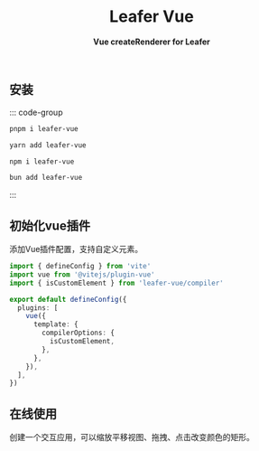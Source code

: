 <p align="center">
  <!-- <img class="h-150px" src="/logo.svg" /> -->
</p>

<h1 align="center">Leafer Vue</h1>

<p align="center">
  <strong>Vue createRenderer for Leafer</strong>
</p>

<br />

<!-- <div class="flex justify-center gap-2">
  <img src="https://img.shields.io/github/forks/FliPPeDround/leafer-vue.svg?style=flat-square" />
  <img src="https://img.shields.io/github/stars/FliPPeDround/leafer-vue.svg?style=flat-square" />
  <img src="https://img.shields.io/npm/dm/leafer-vue.svg?style=flat-square" />
  <img src="https://img.shields.io/npm/v/leafer-vue?color=a1b858&style=flat-square" alt="license" />
  <img src="https://img.shields.io/badge/license-MIT-green.svg?style=flat-square" alt="license" />
  <img src="https://img.shields.io/badge/Leafer-v1-ff69b4.svg?style=flat-square" alt="pixi version" />
</div> -->
## 安装

::: code-group

```bash [pnpm]
pnpm i leafer-vue
```

```bash [yarn]
yarn add leafer-vue
```

```bash [npm]
npm i leafer-vue
```

```bash [bun]
bun add leafer-vue
```
:::

## 初始化vue插件

添加Vue插件配置，支持自定义元素。

```ts
import { defineConfig } from 'vite'
import vue from '@vitejs/plugin-vue'
import { isCustomElement } from 'leafer-vue/compiler'

export default defineConfig({
  plugins: [
    vue({
      template: {
        compilerOptions: {
          isCustomElement,
        },
      },
    }),
  ],
})
```

## 在线使用
创建一个交互应用，可以缩放平移视图、拖拽、点击改变颜色的矩形。
<script setup lang="ts">
import code from './index.vue?raw'
</script>
<Repl :code="code"  />
